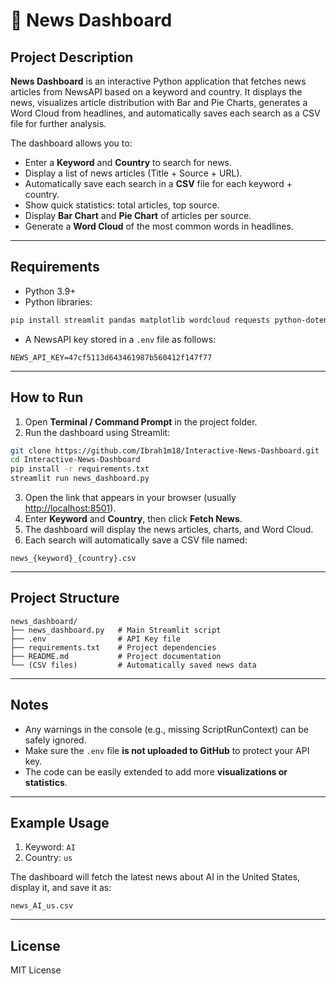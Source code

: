 # 📰 News Dashboard

## Project Description

**News Dashboard** is an interactive Python application that fetches news articles from NewsAPI based on a keyword and country. It displays the news, visualizes article distribution with Bar and Pie Charts, generates a Word Cloud from headlines, and automatically saves each search as a CSV file for further analysis.

The dashboard allows you to:

* Enter a **Keyword** and **Country** to search for news.
* Display a list of news articles (Title + Source + URL).
* Automatically save each search in a **CSV** file for each keyword + country.
* Show quick statistics: total articles, top source.
* Display **Bar Chart** and **Pie Chart** of articles per source.
* Generate a **Word Cloud** of the most common words in headlines.

---

## Requirements

* Python 3.9+
* Python libraries:

```bash
pip install streamlit pandas matplotlib wordcloud requests python-dotenv
```

* A NewsAPI key stored in a `.env` file as follows:

```
NEWS_API_KEY=47cf5113d643461987b560412f147f77
```

---

## How to Run

1. Open **Terminal / Command Prompt** in the project folder.
2. Run the dashboard using Streamlit:

```bash
git clone https://github.com/Ibrah1m18/Interactive-News-Dashboard.git
cd Interactive-News-Dashboard
pip install -r requirements.txt
streamlit run news_dashboard.py
```

3. Open the link that appears in your browser (usually [http://localhost:8501](http://localhost:8501)).
4. Enter **Keyword** and **Country**, then click **Fetch News**.
5. The dashboard will display the news articles, charts, and Word Cloud.
6. Each search will automatically save a CSV file named:

```
news_{keyword}_{country}.csv
```

---

## Project Structure

```
news_dashboard/
├── news_dashboard.py   # Main Streamlit script
├── .env                # API Key file
├── requirements.txt    # Project dependencies
├── README.md           # Project documentation
└── (CSV files)         # Automatically saved news data
```

---

## Notes

* Any warnings in the console (e.g., missing ScriptRunContext) can be safely ignored.
* Make sure the `.env` file **is not uploaded to GitHub** to protect your API key.
* The code can be easily extended to add more **visualizations or statistics**.

---

## Example Usage

1. Keyword: `AI`
2. Country: `us`

The dashboard will fetch the latest news about AI in the United States, display it, and save it as:

```
news_AI_us.csv
```

---

## License

MIT License
